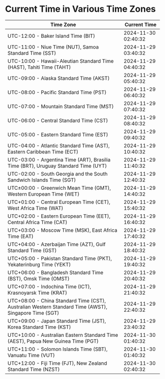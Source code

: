 # Current Time in Various Time Zones

| Time Zone | Current Time |
|-----------|--------------|
| UTC-12:00 - Baker Island Time (BIT) | 2024-11-30 02:40:32 |
| UTC-11:00 - Niue Time (NUT), Samoa Standard Time (SST) | 2024-11-29 03:40:32 |
| UTC-10:00 - Hawaii-Aleutian Standard Time (HAST), Tahiti Time (TAHT) | 2024-11-29 04:40:32 |
| UTC-09:00 - Alaska Standard Time (AKST) | 2024-11-29 05:40:32 |
| UTC-08:00 - Pacific Standard Time (PST) | 2024-11-29 06:40:32 |
| UTC-07:00 - Mountain Standard Time (MST) | 2024-11-29 07:40:32 |
| UTC-06:00 - Central Standard Time (CST) | 2024-11-29 08:40:32 |
| UTC-05:00 - Eastern Standard Time (EST) | 2024-11-29 09:40:32 |
| UTC-04:00 - Atlantic Standard Time (AST), Eastern Caribbean Time (ECT) | 2024-11-29 10:40:32 |
| UTC-03:00 - Argentina Time (ART), Brasília Time (BRT), Uruguay Standard Time (UYT) | 2024-11-29 11:40:32 |
| UTC-02:00 - South Georgia and the South Sandwich Islands Time (SGT) | 2024-11-29 12:40:32 |
| UTC±00:00 - Greenwich Mean Time (GMT), Western European Time (WET) | 2024-11-29 14:40:32 |
| UTC+01:00 - Central European Time (CET), West Africa Time (WAT) | 2024-11-29 15:40:32 |
| UTC+02:00 - Eastern European Time (EET), Central Africa Time (CAT) | 2024-11-29 16:40:32 |
| UTC+03:00 - Moscow Time (MSK), East Africa Time (EAT) | 2024-11-29 17:40:32 |
| UTC+04:00 - Azerbaijan Time (AZT), Gulf Standard Time (GST) | 2024-11-29 18:40:32 |
| UTC+05:00 - Pakistan Standard Time (PKT), Yekaterinburg Time (YEKT) | 2024-11-29 19:40:32 |
| UTC+06:00 - Bangladesh Standard Time (BST), Omsk Time (OMST) | 2024-11-29 20:40:32 |
| UTC+07:00 - Indochina Time (ICT), Krasnoyarsk Time (KRAT) | 2024-11-29 21:40:32 |
| UTC+08:00 - China Standard Time (CST), Australian Western Standard Time (AWST), Singapore Time (SGT) | 2024-11-29 22:40:32 |
| UTC+09:00 - Japan Standard Time (JST), Korea Standard Time (KST) | 2024-11-29 23:40:32 |
| UTC+10:00 - Australian Eastern Standard Time (AEST), Papua New Guinea Time (PGT) | 2024-11-30 01:40:32 |
| UTC+11:00 - Solomon Islands Time (SBT), Vanuatu Time (VUT) | 2024-11-30 01:40:32 |
| UTC+12:00 - Fiji Time (FJT), New Zealand Standard Time (NZST) | 2024-11-30 02:40:32 |
